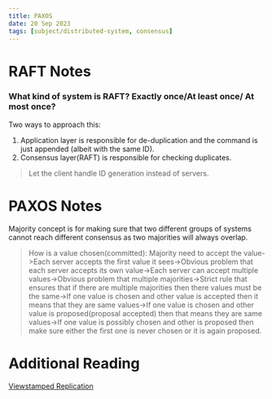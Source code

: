 ```yaml
---
title: PAXOS
date: 20 Sep 2023
tags: [subject/distributed-system, consensus]
---
```


# RAFT Notes

### What kind of system is RAFT? Exactly once/At least once/ At most once?

Two ways to approach this:

1. Application layer is responsible for de-duplication and the command is just appended (albeit with the same ID).
2. Consensus layer(RAFT) is responsible for checking duplicates.

> Let the client handle ID generation instead of servers.

# PAXOS Notes

Majority concept is for making sure that two different groups of systems cannot reach different consensus as two majorities will always overlap.

> How is a value chosen(committed):
> Majority need to accept the value->Each server accepts the first value it sees->Obvious problem that each server accepts its own value->Each server can accept multiple values->Obvious problem that multiple majorities->Strict rule that ensures that if there are multiple majorities then there values must be the same->If one value is chosen and other value is accepted then it means that they are same values->If one value is chosen and other value is proposed(proposal accepted) then that means they are same values->If one value is possibly chosen and other is proposed then make sure either the first one is never chosen or it is again proposed.

# Additional Reading

[Viewstamped Replication](https://pmg.csail.mit.edu/papers/vr-revisited.pdf)
